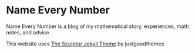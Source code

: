 # Name Every Number

Name Every Number is a blog of my mathematical story, experiences, math notes, and advice. 

This website uses 
[The Sculptor Jekyll Theme](https://scriptor-jekyll.netlify.com/) by justgoodthemes
